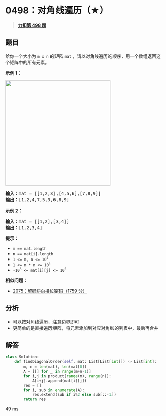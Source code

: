 # 0498：对角线遍历（★）


> <u>**[力扣第 498 题](https://leetcode.cn/problems/diagonal-traverse/)**</u>

## 题目

<p>给你一个大小为 <code>m x n</code> 的矩阵 <code>mat</code> ，请以对角线遍历的顺序，用一个数组返回这个矩阵中的所有元素。</p>



<p><strong>示例 1：</strong></p>
<img alt="" src="https://assets.leetcode.com/uploads/2021/04/10/diag1-grid.jpg" style="width: 334px; height: 334px;" />
<pre>
<strong>输入：</strong>mat = [[1,2,3],[4,5,6],[7,8,9]]
<strong>输出：</strong>[1,2,4,7,5,3,6,8,9]
</pre>

<p><strong>示例 2：</strong></p>

<pre>
<strong>输入：</strong>mat = [[1,2],[3,4]]
<strong>输出：</strong>[1,2,3,4]
</pre>



<p><strong>提示：</strong></p>

<ul>
<li><code>m == mat.length</code></li>
<li><code>n == mat[i].length</code></li>
<li><code>1 &lt;= m, n &lt;= 10<sup>4</sup></code></li>
<li><code>1 &lt;= m * n &lt;= 10<sup>4</sup></code></li>
<li><code>-10<sup>5</sup> &lt;= mat[i][j] &lt;= 10<sup>5</sup></code></li>
</ul>


**相似问题：**
- [2075：解码斜向换位密码（1759 分）](/leetcode/2075)


## 分析

- 可以按对角线遍历，注意边界即可
- 更简单的是直接遍历矩阵，将元素添加到对应对角线的列表中，最后再合并


## 解答

```python
class Solution:
    def findDiagonalOrder(self, mat: List[List[int]]) -> List[int]:
        m, n = len(mat), len(mat[0]) 
        A = [[] for _ in range(m+n-1)]
        for i,j in product(range(m), range(n)):
            A[i+j].append(mat[i][j])
        res = []
        for i, sub in enumerate(A):
            res.extend(sub if i%2 else sub[::-1])
        return res
```

49 ms




